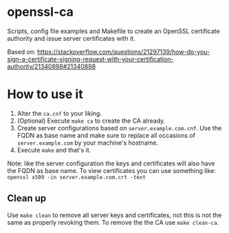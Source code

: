 # openssl-ca
Scripts, config file examples and Makefile to create an OpenSSL certificate
authority and issue server certificates with it.

Based on: https://stackoverflow.com/questions/21297139/how-do-you-sign-a-certificate-signing-request-with-your-certification-authority/21340898#21340898

# How to use it
1. Alter the `ca.cnf` to your liking.
2. (Optional) Execute `make ca` to create the CA already.
3. Create server configurations based on `server.example.com.cnf`. Use the
   FQDN as base name and make sure to replace all occasions of
   `server.example.com` by your machine's hostname.
4. Execute `make` and that's it.

Note: like the server configuration the keys and certificates will also have
the FQDN as base name. To view certificates you can use something like:
`openssl x509 -in server.example.com.crt -text`

## Clean up
Use `make clean` to remove all server keys and certificates, not this is not
the same as properly revoking them. To remove the the CA use `make clean-ca`.
